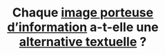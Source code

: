 ---
title: Chaque [image porteuse d’information](#image-porteuse-d-information) a-t-elle une [alternative textuelle](#alternative-textuelle-image) ?
---
